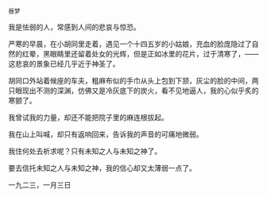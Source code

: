     昼梦 

   我是怯弱的人，常感到人间的悲哀与惊恐。

   严寒的早晨，在小胡同里走着，遇见一个十四五岁的小姑娘，充血的脸庞隐过了自然的红晕，黑眼睛里还留着处女的光辉，但是正如冰里的花片，过于清寒了，——这悲哀的景象已经几乎近于神圣了。

   胡同口外站着候座的车夫，粗麻布似的手巾从头上包到下颔，灰尘的脸的中间，两只眼现出不测的深渊，仿佛又是冷灰底下的炭火，看不见地逼人，我的心似乎炙的寒颤了。

   我曾试我的力量，却还不能把院子里的麻连根拔起。

   我在山上叫喊，却只有返响回来，告诉我的声音的可痛地微弱。

   我住何处去祈求呢？只有未知之人与未知之神了。

   要去信托未知之人与未知之神，我的信心却又太薄弱一点了。

   一九二三，一月三日

